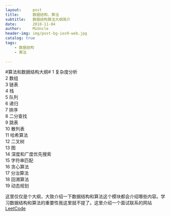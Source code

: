 ```yaml
---
layout:     post
title:      数据结构、算法
subtitle:   数据结构算法大纲简介
date:       2018-11-04
author:     MiUncle
header-img: img/post-bg-ios9-web.jpg
catalog: true
tags:
    - 数据结构
    - 算法
    
---
```


#算法和数据结构大纲#
1  复杂度分析  
2  数组  
3  链表  
4  栈  
5  队列  
6  递归  
7  排序  
8  二分查找  
9  跳表  
10 散列表  
11 哈希算法  
12 二叉树  
13 图  
14 深度和广度优先搜索  
15 字符串匹配  
16 贪心算法  
17 分治算法  
18 回溯算法  
19 动态规划  
 
 这里仅仅是个大纲，大致介绍一下数据结构和算法这个模块都会介绍哪些内容。学习数据结构和算法的重要性我这里就不提了。这里介绍一个面试联系的网站[LeetCode][1]



  [1]: https://leetcode-cn.com/